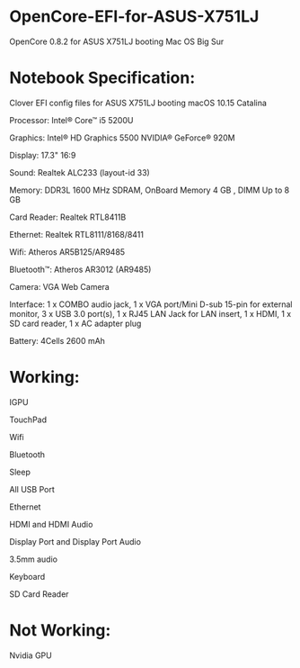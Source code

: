 # OpenCore-EFI-for-ASUS-X751LJ
OpenCore 0.8.2 for ASUS X751LJ booting Mac OS Big Sur

# Notebook Specification:
Clover EFI config files for ASUS X751LJ booting macOS 10.15 Catalina

Processor: Intel® Core™ i5 5200U

Graphics: Intel® HD Graphics 5500 NVIDIA® GeForce® 920M

Display: 17.3" 16:9

Sound: Realtek ALC233 (layout-id 33)

Memory: DDR3L 1600 MHz SDRAM, OnBoard Memory 4 GB , DIMM Up to 8 GB

Card Reader: Realtek RTL8411B

Ethernet: Realtek RTL8111/8168/8411

Wifi: Atheros AR5B125/AR9485

Bluetooth™: Atheros AR3012 (AR9485)

Camera: VGA Web Camera

Interface: 1 x COMBO audio jack, 1 x VGA port/Mini D-sub 15-pin for external monitor, 3 x USB 3.0 port(s), 1 x RJ45 LAN Jack for LAN insert, 1 x HDMI, 1 x SD card reader, 1 x AC adapter plug

Battery: 4Cells 2600 mAh

# Working:

IGPU

TouchPad

Wifi

Bluetooth

Sleep

All USB Port

Ethernet

HDMI and HDMI Audio

Display Port and Display Port Audio

3.5mm audio

Keyboard 

SD Card Reader

# Not Working:

Nvidia GPU
